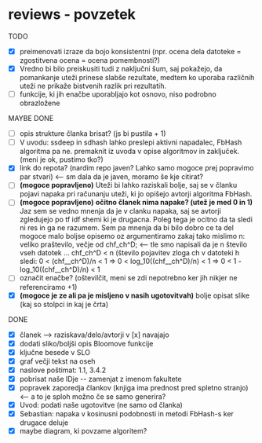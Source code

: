 # reviews - povzetek

TODO
- [x] preimenovati izraze da bojo konsistentni (npr. ocena dela datoteke = zgostitvena ocena = ocena pomembnosti?)
- [x] Vredno bi bilo preiskusiti tudi z naključni šum, saj pokažejo, da pomankanje uteži prinese slabše rezultate, medtem ko uporaba različnih uteži ne prikaže bistvenih razlik pri rezultatih.
- [ ] funkcije, ki jih enačbe uporabljajo kot osnovo, niso podrobno obrazložene

MAYBE DONE
- [ ] opis strukture članka brisat? (js bi pustila + 1)
- [ ] V uvodu: ssdeep in sdhash lahko preslepi aktivni napadalec, FbHash algoritma pa ne. premaknit iz uvoda v opise algoritmov in zaključek. (meni je ok, pustimo tko?)
- [x] link do repota? (nardim repo javen? Lahko samo mogoce prej popravimo par stvari) <-- sm dala da je javen, moramo še kje citirat?
- [ ] **(mogoce popravljeno)** Uteži bi lahko raziskali bolje, saj se v članku pojavi napaka pri računanju uteži, ki jo opišejo avtorji algoritma FbHash.
- [ ] **(mogoce popravljeno)** **očitno članek nima napake? (utež je med 0 in 1)** Jaz sem se vedno mnenja da je v clanku napaka, saj se avtorji zgledujejo po tf idf shemi ki je drugacna. Poleg tega je ocitno da ta sledi ni res in ga ne razumem. Sem pa mnenja da bi bilo dobro ce ta del mogoce malo boljse opisemo oz argumentiramo zakaj tako mislimo
	n: veliko praštevilo, večje od chf_ch^D;  <-- tle smo napisali da je n število vseh datotek ...
	chf_ch^D < n (število pojavitev zloga ch v datoteki h
	sledi: 0 < (chf__ch^D)/n < 1 => 0 < log_10((chf__ch^D)/n) < 1 => 0 < 1 - log_10((chf__ch^D)/n) < 1
- [ ] označit enačbe? (oštevilčit, meni se zdi nepotrebno ker jih nikjer ne referenciramo +1)
- [x] **(mogoce je ze ali pa je misljeno v nasih ugotovitvah)** bolje opisat slike (kaj so stolpci in kaj je črta)

DONE
- [x] članek --> raziskava/delo/avtorji v [x] navajajo
- [x] dodati sliko/boljši opis Bloomove funkcije
- [x] ključne besede v SLO
- [x] graf večji tekst na oseh
- [x] naslove poštimat: 1.1, 3.4.2
- [x] pobrisat naše IDje -- zamenjat z imenom fakultete
- [x] popravek zaporedja člankov (knjiga ima prednost pred spletno stranjo) <-- a to je sploh možno če se samo generira?
- [x] Uvod: podati naše ugotovitve (ne samo od članka)
- [x] Sebastian: napaka v kosinusni podobnosti in metodi FbHash-s ker drugace deluje
- [x] maybe diagram, ki povzame algoritem?
